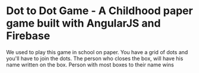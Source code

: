 # Dot to Dot Game - A Childhood paper game built with AngularJS and Firebase

We used to play this game in school on paper. You have a grid of dots and you'll have to join the dots. 
The person who closes the box, will have his name written on the box. Person with most boxes to their name wins


